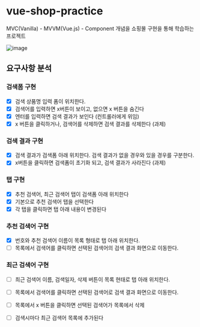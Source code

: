 # vue-shop-practice
MVC(Vanilla) - MVVM(Vue.js) - Component 개념을 쇼핑몰 구현을 통해 학습하는 프로젝트 

![image](https://github.com/unpieceof/2023-vue-shop-practice/assets/101758997/ddc30483-029c-4c60-81a6-5324572ce707)


## 요구사항 분석
### 검색폼 구현
- [X] 검색 상품명 입력 폼이 위치한다. 
- [X] 검색어를 입력하면 x버튼이 보이고, 없으면 x 버튼을 숨긴다
- [X] 엔터를 입력하면 검색 결과가 보인다 (컨트롤러에게 위임)
- [X] x 버튼을 클릭하거나, 검색어를 삭제하면 검색 결과를 삭제한다 (과제)
### 검색 결과 구현
- [X] 검색 결과가 검색폼 아래 위치한다. 검색 결과가 없을 경우와 있을 경우를 구분한다.
- [X] x버튼을 클릭하면 검색폼이 초기화 되고, 검색 결과가 사라진다 (과제)
### 탭 구현
- [X] 추천 검색어, 최근 검색어 탭이 검색폼 아래 위치한다 
- [X] 기본으로 추천 검색어 탭을 선택한다 
- [X] 각 탭을 클릭하면 탭 아래 내용이 변경된다 
### 추천 검색어 구현
- [X] 번호와 추천 검색어 이름이 목록 형태로 탭 아래 위치한다.
- [ ] 목록에서 검색어를 클릭하면 선택된 검색어의 검색 결과 화면으로 이동한다.
### 최근 검색어 구현
- [ ] 최근 검색어 이름, 검색일자, 삭제 버튼이 목록 현태로 탭 아래 위치한다.
- [ ] 목록에서 검색어를 클릭하면 선택된 검색어로 검색 결과 화면으로 이동한다.
- [ ] 목록에서 x 버튼을 클릭하면 선택된 검색어가 목록에서 삭제
- [ ] 검색시마다 최근 검색어 목록에 추가된다

